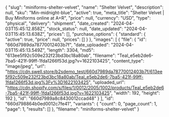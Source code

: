 {
  "slug": "miniforms-shelter-velvet",
  "name": "Shelter Velvet",
  "description": null,
  "sku": "Min-midnight-blue",
  "active": true,
  "meta_title": "Shelter Velvet | Buy Miniforms online at A+R",
  "price": null,
  "currency": "USD",
  "type": "physical",
  "delivery": "shipment",
  "date_created": "2024-04-03T15:45:12.858Z",
  "stock_status": null,
  "date_updated": "2024-04-03T15:45:13.638Z",
  "prices": [],
  "purchase_options": {
    "standard": {
      "active": true,
      "price": null,
      "prices": []
    }
  },
  "images": [
    {
      "file": {
        "id": "660d7989da78770012403b7f",
        "date_uploaded": "2024-04-03T15:45:13.549Z",
        "length": 3304,
        "md5": "613ee5f92c509e232f23bd3bc18a80ab",
        "filename": "Teal_e5eb2de6-7ba5-421f-99ff-1fda1266f53d.jpg?v=1622103425",
        "content_type": "image/jpeg",
        "url": "https://cdn.swell.store/b2sdemo_test/660d7989da78770012403b7f/613ee5f92c509e232f23bd3bc18a80ab/Teal_e5eb2de6-7ba5-421f-99ff-1fda1266f53d.jpg%3Fv%3D1622103425",
        "uploaded_url": "https://cdn.shopify.com/s/files/1/0012/2005/1002/products/Teal_e5eb2de6-7ba5-421f-99ff-1fda1266f53d.jpg?v=1622103425",
        "width": 192,
        "height": 192
      },
      "id": "660d7989a8c8430012ccad48"
    }
  ],
  "id": "660d798864b0ed0012c7fe41",
  "variants": {
    "count": 0,
    "page_count": 1,
    "page": 1,
    "results": []
  },
  "filename": "miniforms-shelter-velvet"
}